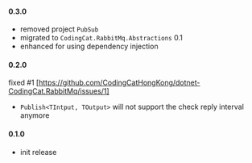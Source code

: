 #### 0.3.0

- removed project `PubSub`
- migrated to `CodingCat.RabbitMq.Abstractions` 0.1
- enhanced for using dependency injection


#### 0.2.0

fixed #1 [https://github.com/CodingCatHongKong/dotnet-CodingCat.RabbitMq/issues/1]

- `Publish<TIntput, TOutput>` will not support the check reply interval anymore


#### 0.1.0

- init release